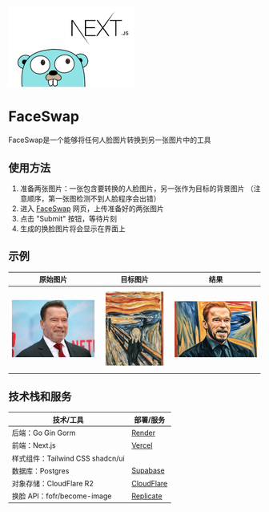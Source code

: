 <img src="./assets/README/image-20240416110242995.png" alt="image-20240416110242995" style="width:50%;" />

# FaceSwap

FaceSwap是一个能够将任何人脸图片转换到另一张图片中的工具

## 使用方法

1. 准备两张图片：一张包含要转换的人脸图片，另一张作为目标的背景图片 （注意顺序，第一张图检测不到人脸程序会出错）
2. 进入 [FaceSwap](https://swap.qqdd.dev/) 网页，上传准备好的两张图片
3. 点击 "Submit" 按钮，等待片刻
4. 生成的换脸图片将会显示在界面上

## 示例

| 原始图片                                                | 目标图片                                                     | 结果                                          |
| ------------------------------------------------------- | ------------------------------------------------------------ | --------------------------------------------- |
| ![image](./assets/README/MTk4MTczMTkzNzI1Mjg5NjYy.webp) | ![image_to_become](./assets/README/cHJpdmF0ZS9sci9pbWFnZXMvd2Vic2l0ZS8yMDIyLTA1L2pvYjU4NS12MjE2LXRhbmctYXVtLTAxMC1leWUtYXJ0cHJpbnRzLmpwZw.webp) | ![output](./assets/README/ComfyUI_00001_.png) |

## 技术栈和服务

| 技术/工具                         | 部署/服务                                                    |
| --------------------------------- | ------------------------------------------------------------ |
| 后端：Go Gin Gorm                 | [Render](https://render.com/)                                |
| 前端：Next.js                     | [Vercel](https://vercel.com/)                                |
| 样式组件：Tailwind CSS  shadcn/ui |                                                              |
| 数据库：Postgres                  | [Supabase](https://supabase.com/)                            |
| 对象存储：CloudFlare R2           | [CloudFlare](https://www.cloudflare.com/developer-platform/r2/) |
| 换脸 API：fofr/become-image       | [Replicate](https://replicate.com/fofr/become-image)         |



